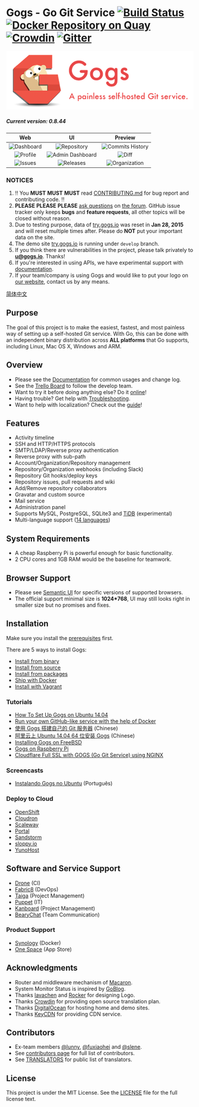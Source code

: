 Gogs - Go Git Service [![Build Status](https://travis-ci.org/gogits/gogs.svg?branch=master)](https://travis-ci.org/gogits/gogs) [![Docker Repository on Quay](https://quay.io/repository/gogs/gogs/status "Docker Repository on Quay")](https://quay.io/repository/gogs/gogs) [![Crowdin](https://d322cqt584bo4o.cloudfront.net/gogs/localized.svg)](https://crowdin.com/project/gogs) [![Gitter](https://badges.gitter.im/Join%20Chat.svg)](https://gitter.im/gogits/gogs?utm_source=badge&utm_medium=badge&utm_campaign=pr-badge&utm_content=badge)
=====================

![](https://github.com/gogits/gogs/blob/master/public/img/gogs-large-resize.png?raw=true)

##### Current version: 0.8.44

| Web | UI  | Preview  |
|:-------------:|:-------:|:-------:|
|![Dashboard](https://gogs.io/img/screenshots/1.png)|![Repository](https://gogs.io/img/screenshots/2.png)|![Commits History](https://gogs.io/img/screenshots/3.png)|
|![Profile](https://gogs.io/img/screenshots/4.png)|![Admin Dashboard](https://gogs.io/img/screenshots/5.png)|![Diff](https://gogs.io/img/screenshots/6.png)|
|![Issues](https://gogs.io/img/screenshots/7.png)|![Releases](https://gogs.io/img/screenshots/8.png)|![Organization](https://gogs.io/img/screenshots/9.png)|

### NOTICES

1. :bangbang: You **MUST** **MUST** **MUST** read [CONTRIBUTING.md](https://github.com/gogits/gogs/blob/master/.github/CONTRIBUTING.md) for bug report and contributing code. :bangbang:
2. **PLEASE** **PLEASE** **PLEASE** [ask questions](https://discuss.gogs.io/c/getting-help) on [the forum](https://discuss.gogs.io/). GitHub issue tracker only keeps **bugs** and **feature requests**, all other topics will be closed without reason.
3. Due to testing purpose, data of [try.gogs.io](https://try.gogs.io) was reset in **Jan 28, 2015** and will reset multiple times after. Please do **NOT** put your important data on the site.
4. The demo site [try.gogs.io](https://try.gogs.io) is running under `develop` branch.
5. If you think there are vulnerabilities in the project, please talk privately to **u@gogs.io**. Thanks!
6. If you're interested in using APIs, we have experimental support with [documentation](https://github.com/gogits/go-gogs-client/wiki).
7. If your team/company is using Gogs and would like to put your logo on [our website](http://gogs.io), contact us by any means.

[简体中文](README_ZH.md)

## Purpose

The goal of this project is to make the easiest, fastest, and most painless way of setting up a self-hosted Git service. With Go, this can be done with an independent binary distribution across **ALL platforms** that Go supports, including Linux, Mac OS X, Windows and ARM.

## Overview

- Please see the [Documentation](http://gogs.io/docs/intro) for common usages and change log.
- See the [Trello Board](https://trello.com/b/uxAoeLUl/gogs-go-git-service) to follow the develop team.
- Want to try it before doing anything else? Do it [online](https://try.gogs.io/gogs/gogs)!
- Having trouble? Get help with [Troubleshooting](http://gogs.io/docs/intro/troubleshooting.html).
- Want to help with localization? Check out the [guide](http://gogs.io/docs/features/i18n.html)!

## Features

- Activity timeline
- SSH and HTTP/HTTPS protocols
- SMTP/LDAP/Reverse proxy authentication
- Reverse proxy with sub-path
- Account/Organization/Repository management
- Repository/Organization webhooks (including Slack)
- Repository Git hooks/deploy keys
- Repository issues, pull requests and wiki
- Add/Remove repository collaborators
- Gravatar and custom source
- Mail service
- Administration panel
- Supports MySQL, PostgreSQL, SQLite3 and [TiDB](https://github.com/pingcap/tidb) (experimental)
- Multi-language support ([14 languages](https://crowdin.com/project/gogs))

## System Requirements

- A cheap Raspberry Pi is powerful enough for basic functionality.
- 2 CPU cores and 1GB RAM would be the baseline for teamwork.

## Browser Support

- Please see [Semantic UI](https://github.com/Semantic-Org/Semantic-UI#browser-support) for specific versions of supported browsers.
- The official support minimal size  is **1024*768**, UI may still looks right in smaller size but no promises and fixes.

## Installation

Make sure you install the [prerequisites](http://gogs.io/docs/installation) first.

There are 5 ways to install Gogs:

- [Install from binary](http://gogs.io/docs/installation/install_from_binary.html)
- [Install from source](http://gogs.io/docs/installation/install_from_source.html)
- [Install from packages](http://gogs.io/docs/installation/install_from_packages.html)
- [Ship with Docker](https://github.com/gogits/gogs/tree/master/docker)
- [Install with Vagrant](https://github.com/geerlingguy/ansible-vagrant-examples/tree/master/gogs)

### Tutorials

- [How To Set Up Gogs on Ubuntu 14.04](https://www.digitalocean.com/community/tutorials/how-to-set-up-gogs-on-ubuntu-14-04)
- [Run your own GitHub-like service with the help of Docker](http://blog.hypriot.com/post/run-your-own-github-like-service-with-docker/)
- [使用 Gogs 搭建自己的 Git 服务器](https://mynook.info/blog/post/host-your-own-git-server-using-gogs) (Chinese)
- [阿里云上 Ubuntu 14.04 64 位安装 Gogs](http://my.oschina.net/luyao/blog/375654) (Chinese)
- [Installing Gogs on FreeBSD](https://www.codejam.info/2015/03/installing-gogs-on-freebsd.html)
- [Gogs on Raspberry Pi](http://blog.meinside.pe.kr/Gogs-on-Raspberry-Pi/)
- [Cloudflare Full SSL with GOGS (Go Git Service) using NGINX](http://www.listekconsulting.com/articles/cloudflare-full-ssl-with-gogs-go-git-service-using-nginx/)

### Screencasts

- [Instalando Gogs no Ubuntu](https://www.youtube.com/watch?v=4UkHAR1F7ZA) (Português)

### Deploy to Cloud

- [OpenShift](https://github.com/tkisme/gogs-openshift)
- [Cloudron](https://cloudron.io/appstore.html#io.gogs.cloudronapp)
- [Scaleway](https://www.scaleway.com/imagehub/gogs/)
- [Portal](https://portaldemo.xyz/cloud/)
- [Sandstorm](https://github.com/cem/gogs-sandstorm)
- [sloppy.io](https://github.com/sloppyio/quickstarters/tree/master/gogs)
- [YunoHost](https://github.com/mbugeia/gogs_ynh)

## Software and Service Support

- [Drone](https://github.com/drone/drone) (CI)
- [Fabric8](http://fabric8.io/) (DevOps)
- [Taiga](https://taiga.io/) (Project Management)
- [Puppet](https://forge.puppetlabs.com/Siteminds/gogs) (IT)
- [Kanboard](http://kanboard.net/plugin/gogs-webhook) (Project Management)
- [BearyChat](https://bearychat.com/) (Team Communication)

### Product Support

- [Synology](https://www.synology.com) (Docker)
- [One Space](http://www.onespace.cc) (App Store)

## Acknowledgments

- Router and middleware mechanism of [Macaron](https://github.com/go-macaron/macaron).
- System Monitor Status is inspired by [GoBlog](https://github.com/fuxiaohei/goblog).
- Thanks [lavachen](http://www.lavachen.cn/) and [Rocker](http://weibo.com/rocker1989) for designing Logo.
- Thanks [Crowdin](https://crowdin.com/project/gogs) for providing open source translation plan.
- Thanks [DigitalOcean](https://www.digitalocean.com) for hosting home and demo sites.
- Thanks [KeyCDN](https://www.keycdn.com/) for providing CDN service.

## Contributors

- Ex-team members [@lunny](https://github.com/lunny), [@fuxiaohei](https://github.com/fuxiaohei) and [@slene](https://github.com/slene).
- See [contributors page](https://github.com/gogits/gogs/graphs/contributors) for full list of contributors.
- See [TRANSLATORS](conf/locale/TRANSLATORS) for public list of translators.

## License

This project is under the MIT License. See the [LICENSE](https://github.com/gogits/gogs/blob/master/LICENSE) file for the full license text.
